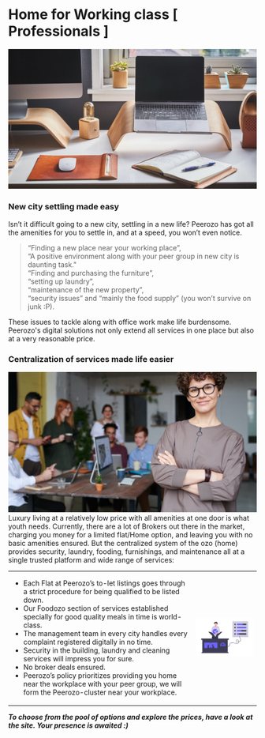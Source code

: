 # Home for Working class [ Professionals ]
![Feature Image](https://github.com/peerozo/assets/blob/master/Blogs/Images/Image%20-%2005.jpg?raw=true)
### New city settling made easy
Isn’t it difficult going to a new city, settling in a new life? Peerozo has got all the amenities for you to settle in, and at a speed, you won’t even notice. 
>“Finding a new place near your working place”, <br/>
>“A positive environment along with your peer group in new city is daunting task."<br/>
>“Finding and purchasing the furniture”, <br/>
>“setting up laundry”, <br/>
>“maintenance of the new property”,<br/> 
>“security issues” and “mainly the food supply” (you won’t survive on junk :P). <br/>

These issues to tackle along with office work make life burdensome. Peerozo's digital solutions not only extend all services in one place but also at a very reasonable price.

### Centralization of services made life easier
<img src = "https://github.com/peerozo/assets/blob/master/Blogs/Images/Image%20-%2004.jpg?raw=true" width="1200"/>
Luxury living at a relatively low price with all amenities at one door is what youth needs. Currently, there are a lot of Brokers out there in the market, charging you money for a limited flat/Home option, and leaving you with no basic amenities ensured. But the centralized system of the ozo (home) provides security, laundry, fooding, furnishings, and maintenance all at a single trusted platform and wide range of services:

| | |
|:-----|------:|
|<ul><li>Each Flat at Peerozo’s to-let listings goes through a strict procedure for being qualified to be listed down.</li><li>Our Foodozo section of services established specially for good quality meals in time is world-class.</li><li>The management team in every city handles every complaint registered digitally in no time.</li><li>Security in the building, laundry and cleaning services will impress you for sure.</li><li>No broker deals ensured.</li><li>Peerozo’s policy prioritizes providing you home near the workplace with your peer group, we will form the Peerozo-cluster near your workplace.</li></ul>|<img src = "https://github.com/peerozo/assets/blob/master/Blogs/Images/Image%20-%2006.png?raw=true" width = "400"/>|

***To choose from the pool of options and explore the prices, have a look at the site. Your presence is awaited :)***
